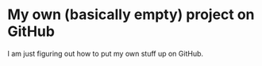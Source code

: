 
# My own (basically empty) project on GitHub

I am just figuring out how to put my own stuff
up on GitHub.

